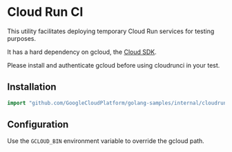 # Cloud Run CI

This utility facilitates deploying temporary Cloud Run services for testing purposes.

It has a hard dependency on gcloud, the [Cloud SDK](https://cloud.google.com/sdk/).

Please install and authenticate gcloud before using cloudrunci in your test.

## Installation

```go
import "github.com/GoogleCloudPlatform/golang-samples/internal/cloudrunci"
```

## Configuration

Use the `GCLOUD_BIN` environment variable to override the gcloud path.
